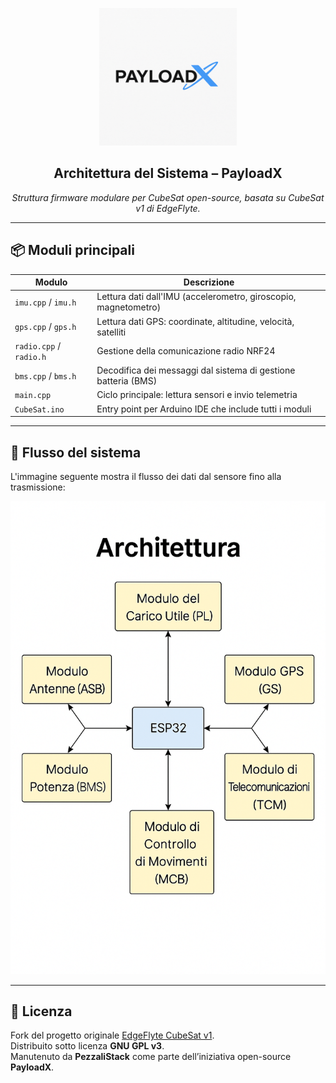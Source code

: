 <p align="center">
  <img src="./PAYLOADX.png" width="220" alt="Logo PayloadX">
</p>

<h2 align="center"><strong>Architettura del Sistema – PayloadX</strong></h2>

<p align="center">
  <em>Struttura firmware modulare per CubeSat open-source, basata su CubeSat v1 di EdgeFlyte.</em>
</p>

---

## 📦 Moduli principali

| Modulo               | Descrizione |
|----------------------|-------------|
| `imu.cpp` / `imu.h`  | Lettura dati dall'IMU (accelerometro, giroscopio, magnetometro) |
| `gps.cpp` / `gps.h`  | Lettura dati GPS: coordinate, altitudine, velocità, satelliti |
| `radio.cpp` / `radio.h` | Gestione della comunicazione radio NRF24 |
| `bms.cpp` / `bms.h`  | Decodifica dei messaggi dal sistema di gestione batteria (BMS) |
| `main.cpp`           | Ciclo principale: lettura sensori e invio telemetria |
| `CubeSat.ino`        | Entry point per Arduino IDE che include tutti i moduli |

---

## 🔁 Flusso del sistema

L'immagine seguente mostra il flusso dei dati dal sensore fino alla trasmissione:

![PayloadX – Architettura di sistema](./architettura.png)

---

## 📄 Licenza

Fork del progetto originale [EdgeFlyte CubeSat v1](https://github.com/edgeflyte/CubeSatV1).  
Distribuito sotto licenza **GNU GPL v3**.  
Manutenuto da **PezzaliStack** come parte dell’iniziativa open-source **PayloadX**.
